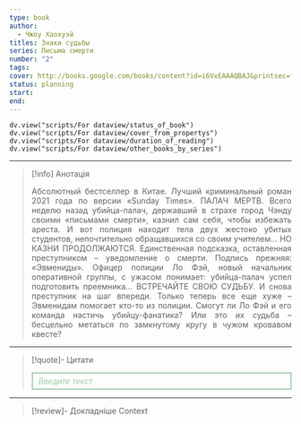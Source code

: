 ```yaml
---
type: book
author:
  - Чжоу Хаохуэй
titles: Знаки судьбы
series: Письма смерти
number: "2"
tags:
cover: http://books.google.com/books/content?id=i6VxEAAAQBAJ&printsec=frontcover&img=1&zoom=1&edge=curl&source=gbs_api
status: planning
start:
end:
---
```

```dataviewjs
dv.view("scripts/For dataview/status_of_book")
dv.view("scripts/For dataview/cover_from_propertys")
dv.view("scripts/For dataview/duration_of_reading")
dv.view("scripts/For dataview/other_books_by_series")
```
---

>[!info] Анотація
> <p align="justify">Абсолютный бестселлер в Китае. Лучший криминальный роман 2021 года по версии «Sunday Times». ПАЛАЧ МЕРТВ. Всего неделю назад убийца-палач, державший в страхе город Чэнду своими «письмами смерти», казнил сам себя, чтобы избежать ареста. И вот полиция находит тела двух жестоко убитых студентов, непочтительно обращавшихся со своим учителем... НО КАЗНИ ПРОДОЛЖАЮТСЯ. Единственная подсказка, оставленная преступником – уведомление о смерти. Подпись прежняя: «Эвмениды». Офицер полиции Ло Фэй, новый начальник оперативной группы, с ужасом понимает: убийца-палач успел подготовить преемника... ВСТРЕЧАЙТЕ СВОЮ СУДЬБУ. И снова преступник на шаг впереди. Только теперь все еще хуже – Эвменидам помогает кто-то из полиции. Смогут ли Ло Фэй и его команда настичь убийцу-фанатика? Или это их судьба – бесцельно метаться по замкнутому кругу в чужом кровавом квесте?</p>

---

>[!quote]- Цитати
><div align="justify" style="border: 2px solid #A0CAA6; padding: 5px 10px 5px 10px; font-style: italic; color: #A0CAA6 ">Введите текст</div>

---
>[!review]- Докладніше
>Context